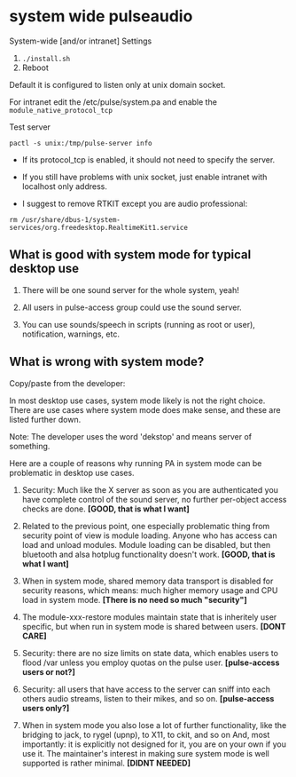 # system wide pulseaudio

System-wide [and/or intranet] Settings

1. `./install.sh`
1. Reboot

Default it is configured to listen only at unix domain socket.

For intranet edit the /etc/pulse/system.pa and enable the
`module_native_protocol_tcp`

Test server 
```
pactl -s unix:/tmp/pulse-server info
```

* If its protocol_tcp is enabled, it should not need to specify the server.

* If you still have problems with unix socket, just enable intranet with localhost only address.

* I suggest to remove RTKIT except you are audio professional:

```
rm /usr/share/dbus-1/system-services/org.freedesktop.RealtimeKit1.service
```

## What is good with system mode for typical desktop use

1. There will be one sound server for the whole system, yeah!

1. All users in pulse-access group could use the sound server.

1. You can use sounds/speech in scripts (running as root or user), notification, warnings, etc.

## What is wrong with system mode?

Copy/paste from the developer:

In most desktop use cases, system mode likely is not the right choice.
There are use cases where system mode does make sense, and these are listed further down.

Note: The developer uses the word 'dekstop' and means server of something.

Here are a couple of reasons why running PA in system mode can be problematic in desktop use cases.

1. Security: Much like the X server as soon as you are authenticated you have complete control of the sound server,
no further per-object access checks are done. **[GOOD, that is what I want]**

1. Related to the previous point, one especially problematic thing from security point of view is module loading.
Anyone who has access can load and unload modules. Module loading can be disabled, but then bluetooth
and alsa hotplug functionality doesn't work. **[GOOD, that is what I want]**

1. When in system mode, shared memory data transport is disabled for security reasons, which means: much higher memory usage
and CPU load in system mode. **[There is no need so much "security"]**

1. The module-xxx-restore modules maintain state that is inheritely user specific, but when run in system mode
is shared between users. **[DONT CARE]**

1. Security: there are no size limits on state data, which enables users to flood /var unless you employ quotas
on the pulse user. **[pulse-access users or not?]**

1. Security: all users that have access to the server can sniff into each others audio streams,
listen to their mikes, and so on. **[pulse-access users only?]**

1. When in system mode you also lose a lot of further functionality, like the bridging to jack, to rygel (upnp),
to X11, to ckit, and so on And, most importantly: it is explicitly not designed for it, you are on your own if you use it.
The maintainer's interest in making sure system mode is well supported is rather minimal. **[DIDNT NEEDED]**

